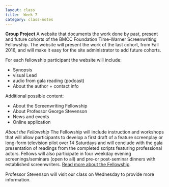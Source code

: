 ```yaml
---
layout: class
title:  Week 7
category: class-notes
---
```

**Group Project**
A website that documents the work done by past, present and future cohorts of the BMCC Foundation Time-Warner Screenwriting Fellowship. The website will present the work of the last cohort, from Fall 2016, and will make it easy for the site administrator to add future cohorts.

For each fellowship participant the website will include:
- Synopsis
- visual Lead
- audio from gala reading (podcast)
- About the author + contact info

Additional possible content:
- About the Screenwriting Fellowship
- About Professor George Stevenson
- News and events
- Online application

*About the Fellowship*
The Fellowship will include instruction and workshops that will allow participants to develop a first draft of a feature screenplay or long-form television pilot over 14 Saturdays and will conclude with the gala presentation of readings from the completed scripts featuring professional actors. Fellows will also participate in four weekday evening screenings/seminars (open to all) and pre-or post-seminar dinners with established screenwriters. [Read more about the Fellowship](http://www.bmcc.cuny.edu/media-arts/page.jsp?pid=1060&n=Screenwriting%20Fellowship).

Professor Stevenson will visit our class on Wednesday to provide more information.
